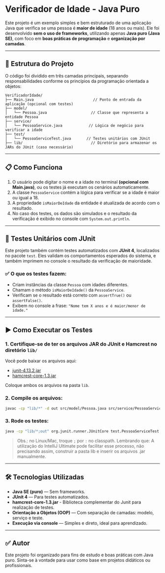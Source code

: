# Verificador de Idade - Java Puro

Este projeto é um exemplo simples e bem estruturado de uma aplicação Java que verifica se uma pessoa é **maior de idade** (18 anos ou mais). Ele foi desenvolvido **sem o uso de frameworks**, utilizando apenas **Java puro (Java SE)**, com foco em **boas práticas de programação** e **organização por camadas**.

---

## 🧱 Estrutura do Projeto

O código foi dividido em três camadas principais, separando responsabilidades conforme os princípios da programação orientada a objetos:

```
VerificadorIdade/
├── Main.java                           // Ponto de entrada da aplicação (opcional com testes)
├── model/
│   └── Pessoa.java                    // Classe que representa a entidade Pessoa
├── service/
│   └── PessoaService.java            // Lógica de negócio para verificar a idade
├── test/
│   └── PessoaServiceTest.java       // Testes unitários com JUnit
├── lib/                               // Diretório para armazenar os JARs do JUnit (caso necessário)

```

---

## 📋 Como Funciona

1. O usuário pode digitar o nome e a idade no terminal **(opcional com Main.java)**, ou os testes já executam os cenários automaticamente.
2. A classe `PessoaService` contém a lógica para verificar se a idade é maior ou igual a 18.
3. A propriedade `isMaiorDeIdade` da entidade é atualizada de acordo com o resultado.
4. No caso dos testes, os dados são simulados e o resultado da verificação é exibido no console com `System.out.println`.

---

## 🧪 Testes Unitários com JUnit

Este projeto também contém testes automatizados com **JUnit 4**, localizados no pacote `test`. Eles validam os comportamentos esperados do sistema, e também imprimem no console o resultado da verificação de maioridade.

### ✅ O que os testes fazem:
- Criam instâncias da classe `Pessoa` com idades diferentes.
- Chamam o método `isMaiorDeIdade()` da `PessoaService`.
- Verificam se o resultado está correto com `assertTrue()` ou `assertFalse()`.
- Exibem no console a frase: `"Nome tem X anos e é maior/menor de idade."`

---

## ▶️ Como Executar os Testes

### 1. Certifique-se de ter os arquivos JAR do JUnit e Hamcrest no diretório `lib/`

Você pode baixar os arquivos aqui:
- [junit-4.13.2.jar](https://search.maven.org/artifact/junit/junit/4.13.2/jar)
- [hamcrest-core-1.3.jar](https://search.maven.org/artifact/org.hamcrest/hamcrest-core/1.3/jar)

Coloque ambos os arquivos na pasta `lib`.

### 2. Compile os arquivos:
```bash
javac -cp "lib/*" -d out src/model/Pessoa.java src/service/PessoaService.java src/test/PessoaServiceTest.java
```

### 3. Rode os testes:
```bash
java -cp "lib/*;out" org.junit.runner.JUnitCore test.PessoaServiceTest
```

> Obs.: no Linux/Mac, troque `;` por `:` no classpath. 
> Lembrando que: A utilização do IntelliJ Ultimate pode facilitar esse processo, não precisando assim, construir a pasta lib e inserir os arquivos .jar manualmente.

---

## 🛠️ Tecnologias Utilizadas

- **Java SE (puro)** — Sem frameworks.
- **JUnit 4** — Para testes automatizados.
- **hamcrest-core-1.3.jar**  - Biblioteca complementar do Junit para realização de testes.
- **Orientação a Objetos (OOP)** — Com separação de camadas: modelo, serviço e teste.
- **Execução via console** — Simples e direto, ideal para aprendizado.

---

## ✅ Autor

Este projeto foi organizado para fins de estudo e boas práticas com Java puro. Sinta-se à vontade para usar como base em projetos didáticos ou profissionais.
